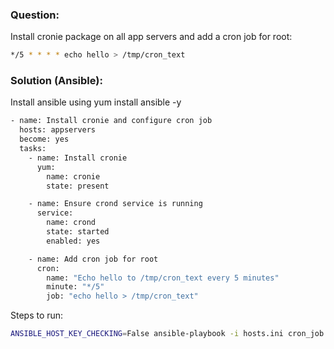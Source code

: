 ### Question:
Install cronie package on all app servers and add a cron job for root:
```sh
*/5 * * * * echo hello > /tmp/cron_text  
```

### Solution (Ansible):
Install ansible using yum install ansible -y
```sh
- name: Install cronie and configure cron job
  hosts: appservers
  become: yes
  tasks:
    - name: Install cronie
      yum:
        name: cronie
        state: present

    - name: Ensure crond service is running
      service:
        name: crond
        state: started
        enabled: yes

    - name: Add cron job for root
      cron:
        name: "Echo hello to /tmp/cron_text every 5 minutes"
        minute: "*/5"
        job: "echo hello > /tmp/cron_text"
```

Steps to run:
```sh
ANSIBLE_HOST_KEY_CHECKING=False ansible-playbook -i hosts.ini cron_job.yaml
```